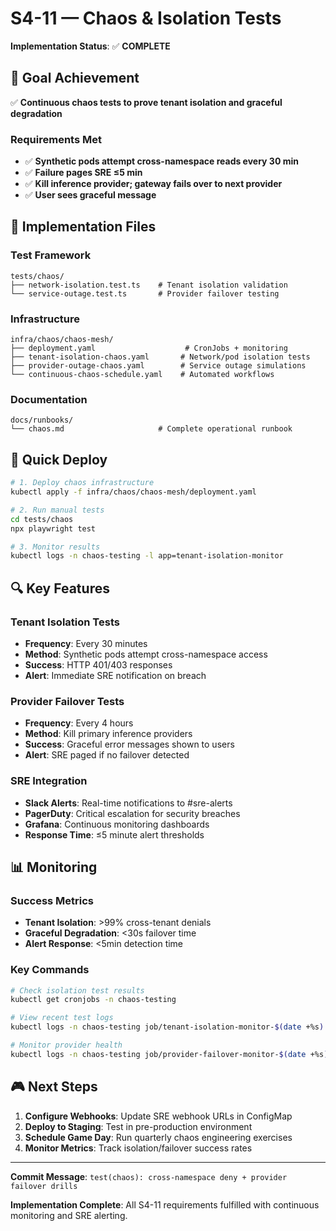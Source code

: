 # S4-11 — Chaos & Isolation Tests

**Implementation Status**: ✅ **COMPLETE**

## 🎯 Goal Achievement

✅ **Continuous chaos tests to prove tenant isolation and graceful degradation**

### Requirements Met

- ✅ **Synthetic pods attempt cross-namespace reads every 30 min**
- ✅ **Failure pages SRE ≤5 min**
- ✅ **Kill inference provider; gateway fails over to next provider**
- ✅ **User sees graceful message**

## 📁 Implementation Files

### Test Framework

```
tests/chaos/
├── network-isolation.test.ts    # Tenant isolation validation
└── service-outage.test.ts       # Provider failover testing
```

### Infrastructure

```
infra/chaos/chaos-mesh/
├── deployment.yaml                    # CronJobs + monitoring
├── tenant-isolation-chaos.yaml       # Network/pod isolation tests
├── provider-outage-chaos.yaml        # Service outage simulations
└── continuous-chaos-schedule.yaml    # Automated workflows
```

### Documentation

```
docs/runbooks/
└── chaos.md                     # Complete operational runbook
```

## 🚀 Quick Deploy

```bash
# 1. Deploy chaos infrastructure
kubectl apply -f infra/chaos/chaos-mesh/deployment.yaml

# 2. Run manual tests
cd tests/chaos
npx playwright test

# 3. Monitor results
kubectl logs -n chaos-testing -l app=tenant-isolation-monitor
```

## 🔍 Key Features

### Tenant Isolation Tests

- **Frequency**: Every 30 minutes
- **Method**: Synthetic pods attempt cross-namespace access
- **Success**: HTTP 401/403 responses
- **Alert**: Immediate SRE notification on breach

### Provider Failover Tests

- **Frequency**: Every 4 hours
- **Method**: Kill primary inference providers
- **Success**: Graceful error messages shown to users
- **Alert**: SRE paged if no failover detected

### SRE Integration

- **Slack Alerts**: Real-time notifications to #sre-alerts
- **PagerDuty**: Critical escalation for security breaches
- **Grafana**: Continuous monitoring dashboards
- **Response Time**: ≤5 minute alert thresholds

## 📊 Monitoring

### Success Metrics

- **Tenant Isolation**: >99% cross-tenant denials
- **Graceful Degradation**: <30s failover time
- **Alert Response**: <5min detection time

### Key Commands

```bash
# Check isolation test results
kubectl get cronjobs -n chaos-testing

# View recent test logs
kubectl logs -n chaos-testing job/tenant-isolation-monitor-$(date +%s)

# Monitor provider health
kubectl logs -n chaos-testing job/provider-failover-monitor-$(date +%s)
```

## 🎮 Next Steps

1. **Configure Webhooks**: Update SRE webhook URLs in ConfigMap
2. **Deploy to Staging**: Test in pre-production environment
3. **Schedule Game Day**: Run quarterly chaos engineering exercises
4. **Monitor Metrics**: Track isolation/failover success rates

---

**Commit Message**: `test(chaos): cross-namespace deny + provider failover drills`

**Implementation Complete**: All S4-11 requirements fulfilled with continuous monitoring and SRE alerting.

